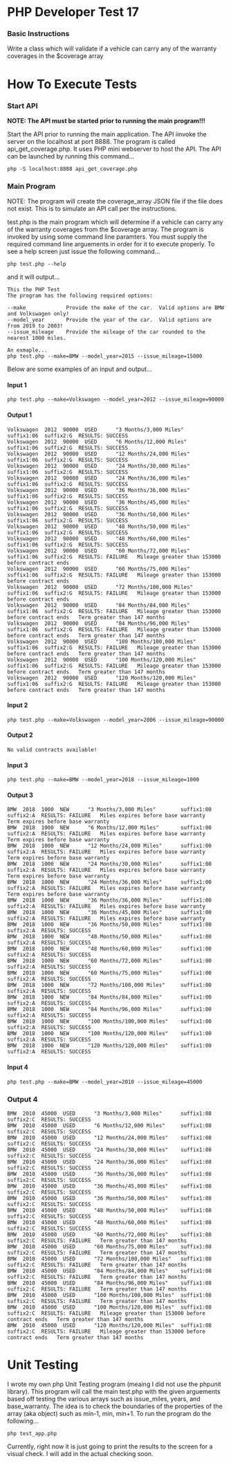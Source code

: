 # PHP Developer Test 17

### Basic Instructions

Write a class which will validate if a vehicle can carry any of the warranty coverages in the $coverage array


# How To Execute Tests

### Start API

**NOTE: The API must be started prior to running the main program!!!**

Start the API prior to running the main application.  The API iinvoke the server on the localhost at port 8888.  The program is called api_get_coverage.php.  It uses PHP mini webserver to host the API.  The API can be launched by running this command... 

```
php -S localhost:8888 api_get_coverage.php
```

### Main Program

NOTE: The program will create the coverage_array JSON file if the file does not exist.  This is to simulate an API call per the instructions.

test.php is the main program which will determine if a vehicle can carry any of the warranty coverages from the $coverage array.  The program is invoked by using some command line paramters.  You must supply the required command line arguements in order for it to execute properly.  To see a help screen just issue the following command...

```
php test.php --help
```

and it will output...

```
This the PHP Test
The program has the following required options: 

--make             Provide the make of the car.  Valid options are BMW and Volkswagen only!
--model_year       Provide the year of the car.  Valid options are from 2019 to 2003!
--issue_mileage    Provide the mileage of the car rounded to the nearest 1000 miles.

An exmaple...
php test.php --make=BMW --model_year=2015 --issue_mileage=15000
```

Below are some examples of an input and output...

#### Input 1

```
php test.php --make=Volkswagen --model_year=2012 --issue_mileage=90000
```

#### Output 1

```
Volkswagen  2012  90000  USED      "3 Months/3,000 Miles"       suffix1:06  suffix2:G  RESULTS: SUCCESS   
Volkswagen  2012  90000  USED      "6 Months/12,000 Miles"      suffix1:06  suffix2:G  RESULTS: SUCCESS   
Volkswagen  2012  90000  USED      "12 Months/24,000 Miles"     suffix1:06  suffix2:G  RESULTS: SUCCESS   
Volkswagen  2012  90000  USED      "24 Months/30,000 Miles"     suffix1:06  suffix2:G  RESULTS: SUCCESS   
Volkswagen  2012  90000  USED      "24 Months/36,000 Miles"     suffix1:06  suffix2:G  RESULTS: SUCCESS   
Volkswagen  2012  90000  USED      "36 Months/36,000 Miles"     suffix1:06  suffix2:G  RESULTS: SUCCESS   
Volkswagen  2012  90000  USED      "36 Months/45,000 Miles"     suffix1:06  suffix2:G  RESULTS: SUCCESS   
Volkswagen  2012  90000  USED      "36 Months/50,000 Miles"     suffix1:06  suffix2:G  RESULTS: SUCCESS   
Volkswagen  2012  90000  USED      "48 Months/50,000 Miles"     suffix1:06  suffix2:G  RESULTS: SUCCESS   
Volkswagen  2012  90000  USED      "48 Months/60,000 Miles"     suffix1:06  suffix2:G  RESULTS: SUCCESS   
Volkswagen  2012  90000  USED      "60 Months/72,000 Miles"     suffix1:06  suffix2:G  RESULTS: FAILURE   Mileage greater than 153000 before contract ends   
Volkswagen  2012  90000  USED      "60 Months/75,000 Miles"     suffix1:06  suffix2:G  RESULTS: FAILURE   Mileage greater than 153000 before contract ends   
Volkswagen  2012  90000  USED      "72 Months/100,000 Miles"    suffix1:06  suffix2:G  RESULTS: FAILURE   Mileage greater than 153000 before contract ends   
Volkswagen  2012  90000  USED      "84 Months/84,000 Miles"     suffix1:06  suffix2:G  RESULTS: FAILURE   Mileage greater than 153000 before contract ends   Term greater than 147 months   
Volkswagen  2012  90000  USED      "84 Months/96,000 Miles"     suffix1:06  suffix2:G  RESULTS: FAILURE   Mileage greater than 153000 before contract ends   Term greater than 147 months   
Volkswagen  2012  90000  USED      "100 Months/100,000 Miles"   suffix1:06  suffix2:G  RESULTS: FAILURE   Mileage greater than 153000 before contract ends   Term greater than 147 months   
Volkswagen  2012  90000  USED      "100 Months/120,000 Miles"   suffix1:06  suffix2:G  RESULTS: FAILURE   Mileage greater than 153000 before contract ends   Term greater than 147 months   
Volkswagen  2012  90000  USED      "120 Months/120,000 Miles"   suffix1:06  suffix2:G  RESULTS: FAILURE   Mileage greater than 153000 before contract ends   Term greater than 147 months
```

#### Input 2
```
php test.php --make=Volkswagen --model_year=2006 --issue_mileage=90000
```

#### Output 2

```
No valid contracts available!
```

#### Input 3

```
php test.php --make=BMW --model_year=2018 --issue_mileage=1000
```

#### Output 3

```
BMW  2018  1000  NEW      "3 Months/3,000 Miles"        suffix1:00  suffix2:A  RESULTS: FAILURE   Miles expires before base warranty   Term expires before base warranty   
BMW  2018  1000  NEW      "6 Months/12,000 Miles"       suffix1:00  suffix2:A  RESULTS: FAILURE   Miles expires before base warranty   Term expires before base warranty   
BMW  2018  1000  NEW      "12 Months/24,000 Miles"      suffix1:00  suffix2:A  RESULTS: FAILURE   Miles expires before base warranty   Term expires before base warranty   
BMW  2018  1000  NEW      "24 Months/30,000 Miles"      suffix1:00  suffix2:A  RESULTS: FAILURE   Miles expires before base warranty   Term expires before base warranty   
BMW  2018  1000  NEW      "24 Months/36,000 Miles"      suffix1:00  suffix2:A  RESULTS: FAILURE   Miles expires before base warranty   Term expires before base warranty   
BMW  2018  1000  NEW      "36 Months/36,000 Miles"      suffix1:00  suffix2:A  RESULTS: FAILURE   Miles expires before base warranty   
BMW  2018  1000  NEW      "36 Months/45,000 Miles"      suffix1:00  suffix2:A  RESULTS: FAILURE   Miles expires before base warranty   
BMW  2018  1000  NEW      "36 Months/50,000 Miles"      suffix1:00  suffix2:A  RESULTS: SUCCESS   
BMW  2018  1000  NEW      "48 Months/50,000 Miles"      suffix1:00  suffix2:A  RESULTS: SUCCESS   
BMW  2018  1000  NEW      "48 Months/60,000 Miles"      suffix1:00  suffix2:A  RESULTS: SUCCESS   
BMW  2018  1000  NEW      "60 Months/72,000 Miles"      suffix1:00  suffix2:A  RESULTS: SUCCESS   
BMW  2018  1000  NEW      "60 Months/75,000 Miles"      suffix1:00  suffix2:A  RESULTS: SUCCESS   
BMW  2018  1000  NEW      "72 Months/100,000 Miles"     suffix1:00  suffix2:A  RESULTS: SUCCESS   
BMW  2018  1000  NEW      "84 Months/84,000 Miles"      suffix1:00  suffix2:A  RESULTS: SUCCESS   
BMW  2018  1000  NEW      "84 Months/96,000 Miles"      suffix1:00  suffix2:A  RESULTS: SUCCESS   
BMW  2018  1000  NEW      "100 Months/100,000 Miles"    suffix1:00  suffix2:A  RESULTS: SUCCESS   
BMW  2018  1000  NEW      "100 Months/120,000 Miles"    suffix1:00  suffix2:A  RESULTS: SUCCESS   
BMW  2018  1000  NEW      "120 Months/120,000 Miles"    suffix1:00  suffix2:A  RESULTS: SUCCESS 
```

#### Input 4

```
php test.php --make=BMW --model_year=2010 --issue_mileage=45000
```

### Output 4

```
BMW  2010  45000  USED      "3 Months/3,000 Miles"      suffix1:08  suffix2:C  RESULTS: SUCCESS   
BMW  2010  45000  USED      "6 Months/12,000 Miles"     suffix1:08  suffix2:C  RESULTS: SUCCESS   
BMW  2010  45000  USED      "12 Months/24,000 Miles"    suffix1:08  suffix2:C  RESULTS: SUCCESS   
BMW  2010  45000  USED      "24 Months/30,000 Miles"    suffix1:08  suffix2:C  RESULTS: SUCCESS   
BMW  2010  45000  USED      "24 Months/36,000 Miles"    suffix1:08  suffix2:C  RESULTS: SUCCESS   
BMW  2010  45000  USED      "36 Months/36,000 Miles"    suffix1:08  suffix2:C  RESULTS: SUCCESS   
BMW  2010  45000  USED      "36 Months/45,000 Miles"    suffix1:08  suffix2:C  RESULTS: SUCCESS   
BMW  2010  45000  USED      "36 Months/50,000 Miles"    suffix1:08  suffix2:C  RESULTS: SUCCESS   
BMW  2010  45000  USED      "48 Months/50,000 Miles"    suffix1:08  suffix2:C  RESULTS: SUCCESS   
BMW  2010  45000  USED      "48 Months/60,000 Miles"    suffix1:08  suffix2:C  RESULTS: SUCCESS   
BMW  2010  45000  USED      "60 Months/72,000 Miles"    suffix1:08  suffix2:C  RESULTS: FAILURE   Term greater than 147 months   
BMW  2010  45000  USED      "60 Months/75,000 Miles"    suffix1:08  suffix2:C  RESULTS: FAILURE   Term greater than 147 months   
BMW  2010  45000  USED      "72 Months/100,000 Miles"   suffix1:08  suffix2:C  RESULTS: FAILURE   Term greater than 147 months   
BMW  2010  45000  USED      "84 Months/84,000 Miles"    suffix1:08  suffix2:C  RESULTS: FAILURE   Term greater than 147 months   
BMW  2010  45000  USED      "84 Months/96,000 Miles"    suffix1:08  suffix2:C  RESULTS: FAILURE   Term greater than 147 months   
BMW  2010  45000  USED      "100 Months/100,000 Miles"  suffix1:08  suffix2:C  RESULTS: FAILURE   Term greater than 147 months   
BMW  2010  45000  USED      "100 Months/120,000 Miles"  suffix1:08  suffix2:C  RESULTS: FAILURE   Mileage greater than 153000 before contract ends   Term greater than 147 months   
BMW  2010  45000  USED      "120 Months/120,000 Miles"  suffix1:08  suffix2:C  RESULTS: FAILURE   Mileage greater than 153000 before contract ends   Term greater than 147 months 
```

# Unit Testing

I wrote my own php Unit Testing program (meaing I did not use the phpunit library).  This program will call the main test.php with the given arguements based off testing the various arrays such as issue_miles, years, and base_warranty.  The idea is to check the boundaries of the properties of the array (aka object) such as min-1, min, min+1.  To run the program do the following...

```
php test_app.php
```

Currently, right now it is just going to print the results to the screen for a visual check.  I will add in the actual checking soon.  
